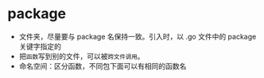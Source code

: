 # package

* 文件夹，尽量要与 package 名保持一致。引入时，以 .go 文件中的 package 关键字指定的
* 把`函数`写到别的文件，可以被`跨文件调用`。
* 命名空间：区分函数，不同包下面可以有相同的函数名

